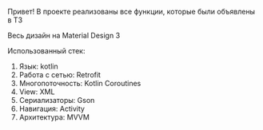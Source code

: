 Привет!
В проекте реализованы все функции, которые были объявлены в ТЗ

Весь дизайн на Material Design 3

Использованный стек:
  1. Язык: kotlin
  2. Работа с сетью: Retrofit
  3. Многопоточность: Kotlin Coroutines
  4. View: XML
  5. Сериализаторы: Gson
  6. Навигация: Activity
  7. Архитектура: MVVM
